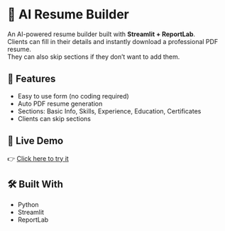 # 📝 AI Resume Builder

An AI-powered resume builder built with **Streamlit + ReportLab**.  
Clients can fill in their details and instantly download a professional PDF resume.  
They can also skip sections if they don’t want to add them.

## 🚀 Features
- Easy to use form (no coding required)
- Auto PDF resume generation
- Sections: Basic Info, Skills, Experience, Education, Certificates
- Clients can skip sections

## 🔗 Live Demo
👉 [Click here to try it](https://your-app-link.streamlit.app)

## 🛠️ Built With
- Python
- Streamlit
- ReportLab
